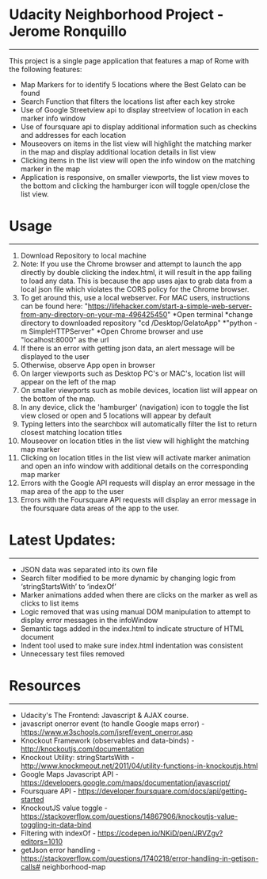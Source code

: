 # Udacity Neighborhood Project - Jerome Ronquillo
___
This project is a single page application that features a map of Rome with the following features:
* Map Markers for to identify 5 locations where the Best Gelato can be found
* Search Function that filters the locations list after each key stroke
* Use of Google Streetview api to display streetview of location in each marker info window
* Use of foursquare api to display additional information such as checkins and addresses for each location
* Mouseovers on items in the list view will highlight the matching marker in the map and display additional location details in list view
* Clicking items in the list view will open the info window on the matching marker in the map
* Application is responsive, on smaller viewports, the list view moves to the bottom and clicking the hamburger icon will toggle open/close the list view.


# Usage
___
1. Download Repository to local machine
2. Note: If you use the Chrome browser and attempt to launch the app directly by double clicking the index.html, it will result in the app failing to load any data. This is because the app uses ajax to grab data from a local json file which violates the CORS policy for the Chrome browser.
3. To get around this, use a local webserver. For MAC users, instructions can be found here: "https://lifehacker.com/start-a-simple-web-server-from-any-directory-on-your-ma-496425450"
    *Open terminal
    *change directory to downloaded repository "cd /Desktop/GelatoApp"
    *"python -m SimpleHTTPServer"
    *Open Chrome browser and use "localhost:8000" as the url
4. If there is an error with getting json data, an alert message will be displayed to the user
5. Otherwise, observe App open in browser
6. On larger viewports such as Desktop PC's or MAC's, location list will appear on the left of the map
7. On smaller viewports such as mobile devices, location list will appear on the bottom of the map.
8. In any device, click the 'hamburger' (navigation) icon to toggle the list view closed or open and 5 locations will appear by default
9. Typing letters into the searchbox will automatically filter the list to return closest matching location titles
10. Mouseover on location titles in the list view will highlight the matching map marker
11. Clicking on location titles in the list view will activate marker animation and open an info window with additional details on the corresponding map marker
12. Errors with the Google API requests will display an error message in the map area of the app to the user
13. Errors with the Foursquare API requests will display an error message in the foursquare data areas of the app to the user.

# Latest Updates:
___
* JSON data was separated into its own file
* Search filter modified to be more dynamic by changing logic from ‘stringStartsWith’ to ‘indexOf’
* Marker animations added when there are clicks on the marker as well as clicks to list items
* Logic removed that was using manual DOM manipulation to attempt to display error messages in the infoWindow
* Semantic tags added in the index.html to indicate structure of HTML document
* Indent tool used to make sure index.html indentation was consistent
* Unnecessary test files removed

# Resources
___
* Udacity's The Frontend: Javascript & AJAX course.
* javascript onerror event (to handle Google maps error) - https://www.w3schools.com/jsref/event_onerror.asp
* Knockout Framework (observables and data-binds) - http://knockoutjs.com/documentation
* Knockout Utility: stringStartsWith - http://www.knockmeout.net/2011/04/utility-functions-in-knockoutjs.html
* Google Maps Javascript API - https://developers.google.com/maps/documentation/javascript/
* Foursquare API - https://developer.foursquare.com/docs/api/getting-started
* KnockoutJS value toggle  - https://stackoverflow.com/questions/14867906/knockoutjs-value-toggling-in-data-bind
* Filtering with indexOf - https://codepen.io/NKiD/pen/JRVZgv?editors=1010
* getJson error handling - https://stackoverflow.com/questions/1740218/error-handling-in-getjson-calls# neighborhood-map
